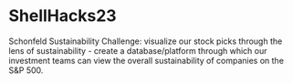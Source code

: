 # ShellHacks23
Schonfeld Sustainability Challenge: visualize our stock picks through the lens of sustainability - create a database/platform through which our investment teams can view the overall sustainability of companies on the S&amp;P 500. 
